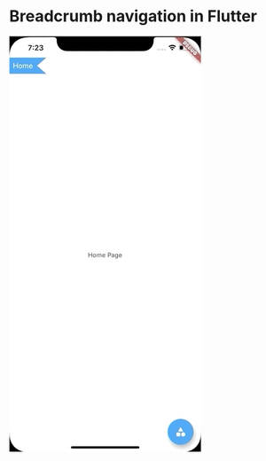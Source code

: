 # Breadcrumb navigation in Flutter

![sample](https://github.com/Amir-P/bread_crumb_navigation/blob/master/breadcrumb.gif)
